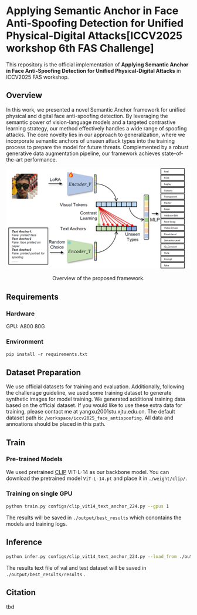 # Applying Semantic Anchor in Face Anti-Spoofing Detection for Unified Physical-Digital Attacks[ICCV2025 workshop 6th FAS Challenge]
This repository is the official implementation of **Applying Semantic Anchor in Face Anti-Spoofing Detection for Unified Physical-Digital Attacks** in ICCV2025 FAS workshop.

## Overview
In this work, we presented a novel Semantic Anchor framework for unified physical and digital face anti-spoofing detection. By leveraging the semantic power of vision-language models and a targeted contrastive learning strategy, our method effectively handles a wide range of spoofing attacks. The core novelty lies in our approach to generalization, where we incorporate semantic anchors of unseen attack types into the training process to prepare the model for future threats. Complemented by a robust generative data augmentation pipeline, our framework achieves state-of-the-art performance.

![Method Architecture](./assets/overview.png)
<center> Overview of the proposed framework. </center>

## Requirements
### Hardware
GPU: A800 80G
### Environment
```
pip install -r requirements.txt
```
## Dataset Preparation
We use official datasets for training and evaluation. Additionally, following the challenage guideline, we used some training dataset to generate synthetic images for model training.
We generated additional training data based on the official dataset. If you would like to use these extra data for training, please contact me at yangxu2001<at>stu.xjtu.edu.cn.
The default dataset path is:  ```/workspace/iccv2025_face_antispoofing```. All data and annoations should be placed in this path.

## Train
### Pre-trained Models
We used pretrained [CLIP](https://github.com/openai/CLIP) ViT-L-14 as our backbone model. You can download the pretrained model ```ViT-L-14.pt``` and place it in ```./weight/clip/```.

### Training on single GPU
```bash
python train.py configs/clip_vit14_text_anchor_224.py --gpus 1
```
The results will be saved in ```./output/best_results``` which conontains the models and training logs.

## Inference
```bash
python infer.py configs/clip_vit14_text_anchor_224.py --load_from ./output/best_results/epoch4_iter850.pth --work_dir ./output/best_results --gpus 1
```
The results text file of val and test dataset will be saved in ```./output/best_results/results``` .

## Citation
tbd